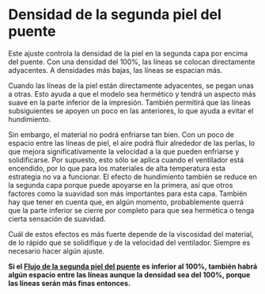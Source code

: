 Densidad de la segunda piel del puente
====
Este ajuste controla la densidad de la piel en la segunda capa por encima del puente. Con una densidad del 100%, las líneas se colocan directamente adyacentes. A densidades más bajas, las líneas se espacian más.

Cuando las líneas de la piel están directamente adyacentes, se pegan unas a otras. Esto ayuda a que el modelo sea hermético y tendrá un aspecto más suave en la parte inferior de la impresión. También permitirá que las líneas subsiguientes se apoyen un poco en las anteriores, lo que ayuda a evitar el hundimiento.

Sin embargo, el material no podrá enfriarse tan bien. Con un poco de espacio entre las líneas de piel, el aire podrá fluir alrededor de las perlas, lo que mejora significativamente la velocidad a la que pueden enfriarse y solidificarse. Por supuesto, esto sólo se aplica cuando el ventilador está encendido, por lo que para los materiales de alta temperatura esta estrategia no va a funcionar. El efecto de hundimiento también se reduce en la segunda capa porque puede apoyarse en la primera, así que otros factores como la suavidad son más importantes para esta capa. También hay que tener en cuenta que, en algún momento, probablemente querrá que la parte inferior se cierre por completo para que sea hermética o tenga cierta sensación de suavidad.

Cuál de estos efectos es más fuerte depende de la viscosidad del material, de lo rápido que se solidifique y de la velocidad del ventilador. Siempre es necesario hacer algún ajuste.

**Si el [Flujo de la segunda piel del puente](bridge_skin_material_flow_2.md) es inferior al 100%, también habrá algún espacio entre las líneas aunque la densidad sea del 100%, porque las líneas serán más finas entonces.**